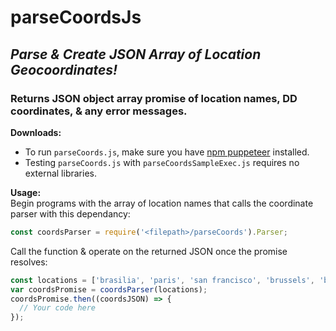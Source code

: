 # parseCoordsJs
## _Parse & Create JSON Array of Location Geocoordinates!_</br>
### Returns JSON object array promise of location names, DD coordinates, & any error messages.

__Downloads:__
* To run `parseCoords.js`, make sure you have [npm puppeteer](https://www.npmjs.com/package/puppeteer) installed.
* Testing `parseCoords.js` with `parseCoordsSampleExec.js` requires no external libraries.

__Usage:__</br>
Begin programs with the array of location names that calls the coordinate parser with this dependancy:
```javascript
const coordsParser = require('<filepath>/parseCoords').Parser;
```
Call the function & operate on the returned JSON once the promise resolves:
```javascript
const locations = ['brasilia', 'paris', 'san francisco', 'brussels', 'beijing', 'tokyo'];
var coordsPromise = coordsParser(locations);
coordsPromise.then((coordsJSON) => {
  // Your code here
});
```
